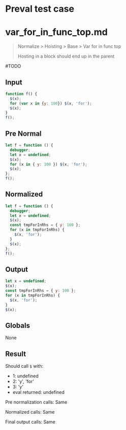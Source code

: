 # Preval test case

# var_for_in_func_top.md

> Normalize > Hoisting > Base > Var for in func top
>
> Hosting in a block should end up in the parent

#TODO

## Input

`````js filename=intro
function f() {
  $(x);
  for (var x in {y: 100}) $(x, 'for');
  $(x);
}
f();
`````

## Pre Normal

`````js filename=intro
let f = function () {
  debugger;
  let x = undefined;
  $(x);
  for (x in { y: 100 }) $(x, 'for');
  $(x);
};
f();
`````

## Normalized

`````js filename=intro
let f = function () {
  debugger;
  let x = undefined;
  $(x);
  const tmpForInRhs = { y: 100 };
  for (x in tmpForInRhs) {
    $(x, 'for');
  }
  $(x);
};
f();
`````

## Output

`````js filename=intro
let x = undefined;
$(x);
const tmpForInRhs = { y: 100 };
for (x in tmpForInRhs) {
  $(x, 'for');
}
$(x);
`````

## Globals

None

## Result

Should call `$` with:
 - 1: undefined
 - 2: 'y', 'for'
 - 3: 'y'
 - eval returned: undefined

Pre normalization calls: Same

Normalized calls: Same

Final output calls: Same
